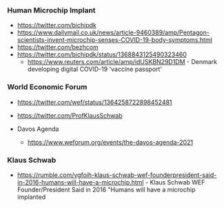 ### Human Microchip Implant
  - https://twitter.com/bichipdk
  - https://www.dailymail.co.uk/news/article-9460389/amp/Pentagon-scientists-invent-microchip-senses-COVID-19-body-symptoms.html
  - https://twitter.com/bezhcom
  - https://twitter.com/bichipdk/status/1368843125490323460
    - https://www.reuters.com/article/amp/idUSKBN29D1DM - Denmark developing digital COVID-19 'vaccine passport'



  ### World Economic Forum
  - https://twitter.com/wef/status/1364258722898452481
  - https://twitter.com/ProfKlausSchwab

  - Davos Agenda
    - https://www.weforum.org/events/the-davos-agenda-2021



### Klaus Schwab
- https://rumble.com/vgfoih-klaus-schwab-wef-founderpresident-said-in-2016-humans-will-have-a-microchip.html - Klaus Schwab WEF Founder/President Said in 2016 "Humans will have a microchip implanted
